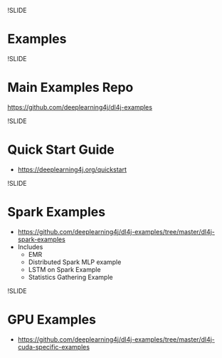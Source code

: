 !SLIDE

# Examples

!SLIDE

# Main Examples Repo

https://github.com/deeplearning4j/dl4j-examples


!SLIDE

# Quick Start Guide

* https://deeplearning4j.org/quickstart


!SLIDE

# Spark Examples

* https://github.com/deeplearning4j/dl4j-examples/tree/master/dl4j-spark-examples
* Includes
  * EMR
  * Distributed Spark MLP example
  * LSTM on Spark Example
  * Statistics Gathering Example
  
  
!SLIDE

# GPU Examples

* https://github.com/deeplearning4j/dl4j-examples/tree/master/dl4j-cuda-specific-examples
